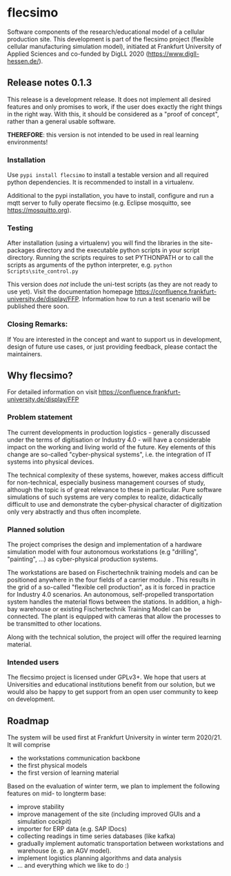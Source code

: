 # flecsimo
Software components of the research/educational model of a cellular 
production site. This development is part of the flecsimo project (flexible 
cellular manufacturing simulation model), initiated at Frankfurt University 
of Applied Sciences and co-funded by DigLL 2020 (https://www.digll-hessen.de/).

## Release notes 0.1.3
This release is a development release. It does not implement all desired 
features and only promises to work, if the user does exactly the right things 
in the right way. With this, it should be considered as a "proof of concept", 
rather than a general usable software.

**THEREFORE**: this version is not intended to be used in real learning 
environments!

### Installation
Use ``pypi install flecsimo`` to install a testable version and all 
required python dependencies. It is recommended to install in a virtualenv.

Additional to the pypi installation, you have to install, configure 
and run a mqtt server to fully operate flecsimo (e.g. Eclipse mosquitto, 
see https://mosquitto.org).

### Testing
After installation (using a virtualenv) you will find the libraries in the 
site-packages directory and the executable python scripts in your script 
directory. Running the scripts requires to set PYTHONPATH or to call the 
scripts as arguments of the python interpreter, e.g. 
``python Scripts\site_control.py``

This version does *not* include the uni-test scripts (as they are not ready 
to use yet). Visit the documentation homepage 
https://confluence.frankfurt-university.de/display/FFP. Information how to run 
a test scenario will be published there soon.

### Closing Remarks:
If You are interested in the concept and want to support us in development, 
design of future use cases, or just providing feedback, please contact the 
maintainers. 

## Why flecsimo?
For detailed information on visit 
https://confluence.frankfurt-university.de/display/FFP

### Problem statement
The current developments in production logistics - generally discussed under 
the terms of digitisation or Industry 4.0 - will have a considerable impact on 
the working and living world of the future. Key elements of this change are 
so-called "cyber-physical systems", i.e. the integration of IT systems into 
physical devices.

The technical complexity of these systems, however, makes access difficult for 
non-technical, especially business management courses of study, although the 
topic is of great relevance to these in particular. Pure software simulations 
of such systems are very complex to realize, didactically difficult to use and 
demonstrate the cyber-physical character of digitization only very abstractly 
and thus often incomplete.

### Planned solution
The project comprises the design and implementation of a hardware simulation 
model with four autonomous workstations (e.g "drilling", "painting", ...) as 
cyber-physical production systems.

The workstations are based on Fischertechnik training models and can be 
positioned anywhere in the four fields of a carrier module . 
This results in the grid of a so-called "flexible cell production", as it is 
forced in practice for Industry 4.0 scenarios. An autonomous, self-propelled 
transportation system handles the material flows between the stations. In 
addition, a high-bay warehouse or existing Fischertechnik Training Model can 
be connected. The plant is equipped with cameras that allow the processes to be 
transmitted to other locations.

Along with the technical solution, the project will offer the required learning 
material.

### Intended users
The flecsimo project is licensed under GPLv3+. We hope that users at 
Universities and educational institutions benefit from our solution, but we 
would also be happy to get support from an open user community to keep on 
development.

## Roadmap
The system will be used first at Frankfurt University in winter term 2020/21. 
It will comprise
* the workstations communication backbone
* the first physical models
* the first version of learning material

Based on the evaluation of winter term, we plan to implement the following 
features on mid- to longterm base:
* improve stability
* improve management of the site (including improved GUIs and a simulation 
cockpit) 
* importer for ERP data (e.g. SAP IDocs)
* collecting readings in time series databases (like kafka)
* gradually implement automatic transportation between workstations and 
warehouse (e. g. an AGV model).
* implement logistics planning algorithms and data analysis  
* ... and everything which we like to do :) 